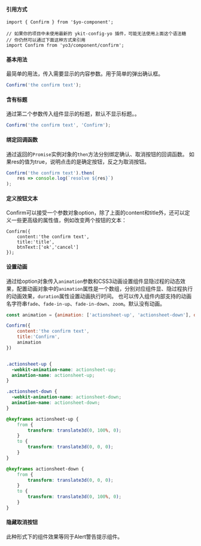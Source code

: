 #### 引用方式

```
import { Confirm } from '$yo-component';

// 如果你的项目中未使用最新的 ykit-config-yo 插件，可能无法使用上面这个语法糖
// 你仍然可以通过下面这种方式来引用
import Confirm from 'yo3/component/confirm';
```

#### 基本用法

最简单的用法，传入需要显示的内容参数。用于简单的弹出确认框。

```JavaScript
Confirm('the confirm text');
```

#### 含有标题

通过第二个参数传入组件显示的标题，默认不显示标题。。

```JavaScript
Confirm('the confirm text', 'Confirm');
```

#### 绑定回调函数

通过返回的`Promise`实例对象的`then`方法分别绑定确认、取消按钮的回调函数。
如果res的值为true，说明点击的是确定按钮，反之为取消按钮。

```JavaScript
Confirm('the confirm text').then(
    res => console.log(`resolve ${res}`)
);
```

#### 定义按钮文本
Confirm可以接受一个参数对象option，除了上面的content和title外，还可以定义一些更高级的属性值，例如改变两个按钮的文本：

```
Confirm({
    content:'the confirm text',
    title:'title',
    btnText:['ok','cancel']
});
```

#### 设置动画

通过给option对象传入`animation`参数和CSS3动画设置组件显隐过程的动态效果，配置动画对象中的`animation`属性是一个数组，分别对应组件显、隐过程执行的动画效果，`duration`属性设置动画执行时间。
也可以传入组件内部支持的动画名字符串`fade`、`fade-in-up`、`fade-in-down`、`zoom`。默认没有动画。

```JavaScript
const animation = {animation: ['actionsheet-up', 'actionsheet-down'], duration: 200};

Confirm({
    content:'the confirm text',
    title:'Confirm',
    animation
})
```

```css

.actionsheet-up {
  -webkit-animation-name: actionsheet-up;
  animation-name: actionsheet-up;
}

.actionsheet-down {
  -webkit-animation-name: actionsheet-down;
  animation-name: actionsheet-down;
}

@keyframes actionsheet-up {
    from {
        transform: translate3d(0, 100%, 0);
    }
    to {
        transform: translate3d(0, 0, 0);
    }
}

@keyframes actionsheet-down {
    from {
        transform: translate3d(0, 0, 0);
    }
    to {
        transform: translate3d(0, 100%, 0);
    }
}
```

#### 隐藏取消按钮
此种形式下的组件效果等同于Alert警告提示组件。